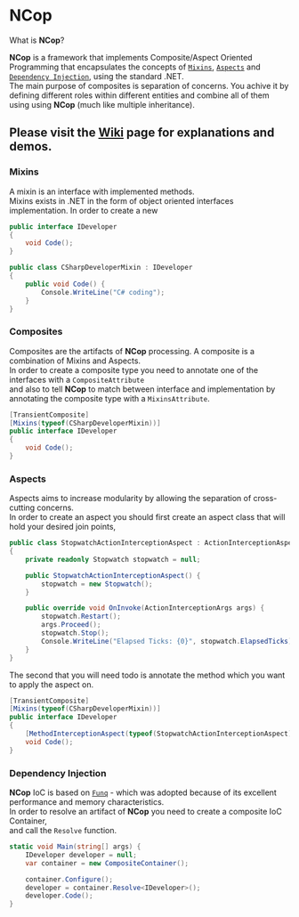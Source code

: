 
NCop
===================
What is **NCop**?

**NCop** is a framework that implements Composite/Aspect Oriented Programming that encapsulates the concepts of [`Mixins`](https://github.com/sagifogel/NCop/blob/master/README.md#mixins), [`Aspects`](https://github.com/sagifogel/NCop/blob/master/README.md#aspects) and [`Dependency Injection`](https://github.com/sagifogel/NCop#dependency-injection), using the standard .NET.<br/>
The main purpose of composites is separation of concerns. You  achive it by defining different roles within different entities and combine all of them using using **NCop** (much like multiple inheritance).

Please visit the [Wiki](https://github.com/sagifogel/NCop/wiki) page for explanations and demos.
------------

### Mixins

A mixin is an interface with implemented methods.<br/>
Mixins exists in .NET in the form of object oriented interfaces implementation.
In order to create a new 

```csharp
public interface IDeveloper
{
    void Code();
}
```

```csharp
public class CSharpDeveloperMixin : IDeveloper
{
    public void Code() {
        Console.WriteLine("C# coding");
    }
}
```
### Composites

Composites are the artifacts of **NCop** processing. A composite is a combination of Mixins and Aspects.<br/>
In order to create a composite type you need to annotate one of the interfaces with a `CompositeAttribute`<br/>
and also to tell **NCop** to match between interface and implementation by annotating the composite type with a `MixinsAttribute`.

```csharp
[TransientComposite]
[Mixins(typeof(CSharpDeveloperMixin))]
public interface IDeveloper
{
    void Code();
}
```

### Aspects

Aspects aims to increase modularity by allowing the separation of cross-cutting concerns.<br/>
In order to create an aspect you should first create an aspect class that will hold your desired join points,

```csharp
public class StopwatchActionInterceptionAspect : ActionInterceptionAspect
{
    private readonly Stopwatch stopwatch = null;

    public StopwatchActionInterceptionAspect() {
        stopwatch = new Stopwatch();
    }

    public override void OnInvoke(ActionInterceptionArgs args) {
        stopwatch.Restart();
        args.Proceed();
        stopwatch.Stop();
        Console.WriteLine("Elapsed Ticks: {0}", stopwatch.ElapsedTicks);
    }
}
```


The second that you will need todo is annotate the method which you want to apply the aspect on.<br/>

```csharp
[TransientComposite]
[Mixins(typeof(CSharpDeveloperMixin))]
public interface IDeveloper
{
    [MethodInterceptionAspect(typeof(StopwatchActionInterceptionAspect))]
    void Code();
}
```

### Dependency Injection

**NCop** IoC is based on [`Funq`](http://funq.codeplex.com/) - which was adopted because of its excellent performance and memory characteristics.<br/>
In order to resolve an artifact of **NCop** you need to create a composite IoC Container, <br/>
and call the `Resolve` function. <br/>

```csharp
static void Main(string[] args) {
    IDeveloper developer = null;
    var container = new CompositeContainer();

    container.Configure();
    developer = container.Resolve<IDeveloper>();
    developer.Code();
}
```

